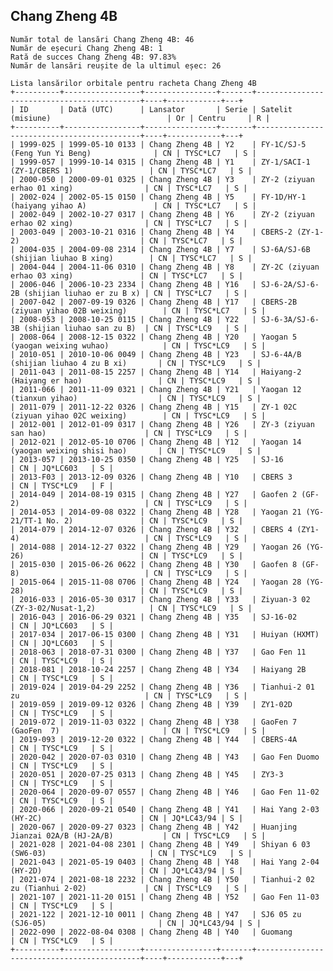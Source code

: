 ## Chang Zheng 4B

    Număr total de lansări Chang Zheng 4B: 46
    Număr de eșecuri Chang Zheng 4B: 1
    Rată de succes Chang Zheng 4B: 97.83%
    Număr de lansări reușite de la ultimul eșec: 26
    
    Lista lansărilor orbitale pentru racheta Chang Zheng 4B
    +----------+-----------------+----------------+-------+--------------------------------------------+----+------------+---+
    | ID       | Dată (UTC)      | Lansator       | Serie | Satelit (misiune)                          | Or | Centru     | R |
    +----------+-----------------+----------------+-------+--------------------------------------------+----+------------+---+
    | 1999-025 | 1999-05-10 0133 | Chang Zheng 4B | Y2    | FY-1C/SJ-5 (Feng Yun Yi Beng)              | CN | TYSC*LC7   | S |
    | 1999-057 | 1999-10-14 0315 | Chang Zheng 4B | Y1    | ZY-1/SACI-1 (ZY-1/CBERS 1)                 | CN | TYSC*LC7   | S |
    | 2000-050 | 2000-09-01 0325 | Chang Zheng 4B | Y3    | ZY-2 (ziyuan erhao 01 xing)                | CN | TYSC*LC7   | S |
    | 2002-024 | 2002-05-15 0150 | Chang Zheng 4B | Y5    | FY-1D/HY-1 (haiyang yihao A)               | CN | TYSC*LC7   | S |
    | 2002-049 | 2002-10-27 0317 | Chang Zheng 4B | Y6    | ZY-2 (ziyuan erhao 02 xing)                | CN | TYSC*LC7   | S |
    | 2003-049 | 2003-10-21 0316 | Chang Zheng 4B | Y4    | CBERS-2 (ZY-1-2)                           | CN | TYSC*LC7   | S |
    | 2004-035 | 2004-09-08 2314 | Chang Zheng 4B | Y7    | SJ-6A/SJ-6B (shijian liuhao B xing)        | CN | TYSC*LC7   | S |
    | 2004-044 | 2004-11-06 0310 | Chang Zheng 4B | Y8    | ZY-2C (ziyuan erhao 03 xing)               | CN | TYSC*LC7   | S |
    | 2006-046 | 2006-10-23 2334 | Chang Zheng 4B | Y16   | SJ-6-2A/SJ-6-2B (shijian liuhao er zu B x) | CN | TYSC*LC7   | S |
    | 2007-042 | 2007-09-19 0326 | Chang Zheng 4B | Y17   | CBERS-2B (ziyuan yihao 02B weixing)        | CN | TYSC*LC7   | S |
    | 2008-053 | 2008-10-25 0115 | Chang Zheng 4B | Y22   | SJ-6-3A/SJ-6-3B (shijian liuhao san zu B)  | CN | TYSC*LC9   | S |
    | 2008-064 | 2008-12-15 0322 | Chang Zheng 4B | Y20   | Yaogan 5 (yaogan weixing wuhao)            | CN | TYSC*LC9   | S |
    | 2010-051 | 2010-10-06 0049 | Chang Zheng 4B | Y23   | SJ-6-4A/B (shijian liuhao 4 zu B xi)       | CN | TYSC*LC9   | S |
    | 2011-043 | 2011-08-15 2257 | Chang Zheng 4B | Y14   | Haiyang-2 (Haiyang er hao)                 | CN | TYSC*LC9   | S |
    | 2011-066 | 2011-11-09 0321 | Chang Zheng 4B | Y21   | Yaogan 12 (tianxun yihao)                  | CN | TYSC*LC9   | S |
    | 2011-079 | 2011-12-22 0326 | Chang Zheng 4B | Y15   | ZY-1 02C (ziyuan yihao 02C weixing)        | CN | TYSC*LC9   | S |
    | 2012-001 | 2012-01-09 0317 | Chang Zheng 4B | Y26   | ZY-3 (ziyuan san hao)                      | CN | TYSC*LC9   | S |
    | 2012-021 | 2012-05-10 0706 | Chang Zheng 4B | Y12   | Yaogan 14 (yaogan weixing shisi hao)       | CN | TYSC*LC9   | S |
    | 2013-057 | 2013-10-25 0350 | Chang Zheng 4B | Y25   | SJ-16                                      | CN | JQ*LC603   | S |
    | 2013-F03 | 2013-12-09 0326 | Chang Zheng 4B | Y10   | CBERS 3                                    | CN | TYSC*LC9   | F |
    | 2014-049 | 2014-08-19 0315 | Chang Zheng 4B | Y27   | Gaofen 2 (GF-2)                            | CN | TYSC*LC9   | S |
    | 2014-053 | 2014-09-08 0322 | Chang Zheng 4B | Y28   | Yaogan 21 (YG-21/TT-1 No. 2)               | CN | TYSC*LC9   | S |
    | 2014-079 | 2014-12-07 0326 | Chang Zheng 4B | Y32   | CBERS 4 (ZY1-4)                            | CN | TYSC*LC9   | S |
    | 2014-088 | 2014-12-27 0322 | Chang Zheng 4B | Y29   | Yaogan 26 (YG-26)                          | CN | TYSC*LC9   | S |
    | 2015-030 | 2015-06-26 0622 | Chang Zheng 4B | Y30   | Gaofen 8 (GF-8)                            | CN | TYSC*LC9   | S |
    | 2015-064 | 2015-11-08 0706 | Chang Zheng 4B | Y24   | Yaogan 28 (YG-28)                          | CN | TYSC*LC9   | S |
    | 2016-033 | 2016-05-30 0317 | Chang Zheng 4B | Y33   | Ziyuan-3 02 (ZY-3-02/Nusat-1,2)            | CN | TYSC*LC9   | S |
    | 2016-043 | 2016-06-29 0321 | Chang Zheng 4B | Y35   | SJ-16-02                                   | CN | JQ*LC603   | S |
    | 2017-034 | 2017-06-15 0300 | Chang Zheng 4B | Y31   | Huiyan (HXMT)                              | CN | JQ*LC603   | S |
    | 2018-063 | 2018-07-31 0300 | Chang Zheng 4B | Y37   | Gao Fen 11                                 | CN | TYSC*LC9   | S |
    | 2018-081 | 2018-10-24 2257 | Chang Zheng 4B | Y34   | Haiyang 2B                                 | CN | TYSC*LC9   | S |
    | 2019-024 | 2019-04-29 2252 | Chang Zheng 4B | Y36   | Tianhui-2 01 zu                            | CN | TYSC*LC9   | S |
    | 2019-059 | 2019-09-12 0326 | Chang Zheng 4B | Y39   | ZY1-02D                                    | CN | TYSC*LC9   | S |
    | 2019-072 | 2019-11-03 0322 | Chang Zheng 4B | Y38   | GaoFen 7 (GaoFen  7)                       | CN | TYSC*LC9   | S |
    | 2019-093 | 2019-12-20 0322 | Chang Zheng 4B | Y44   | CBERS-4A                                   | CN | TYSC*LC9   | S |
    | 2020-042 | 2020-07-03 0310 | Chang Zheng 4B | Y43   | Gao Fen Duomo                              | CN | TYSC*LC9   | S |
    | 2020-051 | 2020-07-25 0313 | Chang Zheng 4B | Y45   | ZY3-3                                      | CN | TYSC*LC9   | S |
    | 2020-064 | 2020-09-07 0557 | Chang Zheng 4B | Y46   | Gao Fen 11-02                              | CN | TYSC*LC9   | S |
    | 2020-066 | 2020-09-21 0540 | Chang Zheng 4B | Y41   | Hai Yang 2-03 (HY-2C)                      | CN | JQ*LC43/94 | S |
    | 2020-067 | 2020-09-27 0323 | Chang Zheng 4B | Y42   | Huanjing Jianzai 02A/B (HJ-2A/B)           | CN | TYSC*LC9   | S |
    | 2021-028 | 2021-04-08 2301 | Chang Zheng 4B | Y49   | Shiyan 6 03 (SW6-03)                       | CN | TYSC*LC9   | S |
    | 2021-043 | 2021-05-19 0403 | Chang Zheng 4B | Y48   | Hai Yang 2-04 (HY-2D)                      | CN | JQ*LC43/94 | S |
    | 2021-074 | 2021-08-18 2232 | Chang Zheng 4B | Y50   | Tianhui-2 02 zu (Tianhui 2-02)             | CN | TYSC*LC9   | S |
    | 2021-107 | 2021-11-20 0151 | Chang Zheng 4B | Y52   | Gao Fen 11-03                              | CN | TYSC*LC9   | S |
    | 2021-122 | 2021-12-10 0011 | Chang Zheng 4B | Y47   | SJ6 05 zu (SJ6-05)                         | CN | JQ*LC43/94 | S |
    | 2022-090 | 2022-08-04 0308 | Chang Zheng 4B | Y40   | Guomang                                    | CN | TYSC*LC9   | S |
    +----------+-----------------+----------------+-------+--------------------------------------------+----+------------+---+
    


